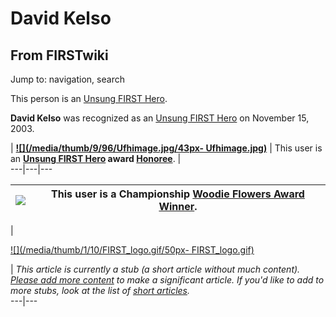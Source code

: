 # David Kelso

## From FIRSTwiki

Jump to: navigation, search

This person is an [Unsung FIRST Hero](Unsung_FIRST_Hero "Unsung
FIRST Hero").

**David Kelso** was recognized as an [Unsung FIRST Hero](Unsung_FIRST_Hero "Unsung FIRST Hero") on November 15, 2003\.

| **[![](/media/thumb/9/96/Ufhimage.jpg/43px-
Ufhimage.jpg)](Image:Ufhimage.jpg)** | This user is an **[Unsung FIRST Hero](Unsung_FIRST_Hero "Unsung FIRST Hero") award [Honoree](Category:Unsung_FIRST_Heroes "Category:Unsung FIRST
Heroes")**. |<br>
---|---|---

**[![](/media/thumb/e/e1/Wfaimage.jpg/43px-Wfaimage.jpg)](Image:Wfaimage.jpg)** | This user is a Championship **[Woodie Flowers Award](Woodie_Flowers_Award "Woodie Flowers Award") [Winner](Category:Woodie_Flowers_Award_recipients "Category:Woodie Flowers Award recipients")**.
------------------------------------------------------------------------------- | --------------------------------------------------------------------------------------------------------------------------------------------------------------------------------------------------
|

[![](/media/thumb/1/10/FIRST_logo.gif/50px-
FIRST_logo.gif)](Image:FIRST_logo.gif)

| _This article is currently a stub (a short article without much content). [Please add more content](http://www.firstwiki.net/index.php?title=David_Kelso&action=edit "http://www.firstwiki.net/index.php?title=David_Kelso&action=edit") to make a significant article. If you'd like to add to more stubs, look at the list of [short articles](Special:Shortpages "Special:Shortpages")._<br>
---|---
